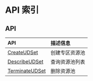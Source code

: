 # API 索引

## API

| API | 描述信息 |
|:---|:---|
|[CreateUDSet](api/udhost-api/create_ud_set)|创建专区资源池|
|[DescribeUDSet](api/udhost-api/describe_ud_set)|查询资源池列表|
|[TerminateUDSet](api/udhost-api/terminate_ud_set)|删除资源池|
